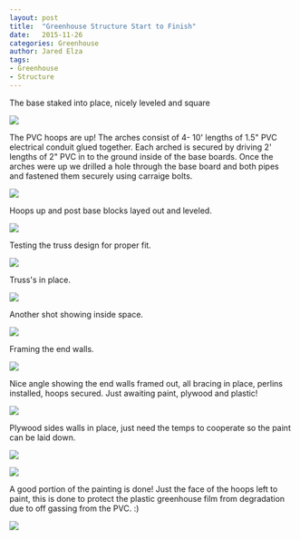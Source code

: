 ```yaml
---
layout: post
title:  "Greenhouse Structure Start to Finish"
date:   2015-11-26
categories: Greenhouse
author: Jared Elza
tags: 
- Greenhouse
- Structure
---
```

The base staked into place, nicely leveled and square

[![](http://imgur.com/mZW8nldh.jpg)](http://imgur.com/mZW8nld.jpg)

The PVC hoops are up! The arches consist of 4- 10' lengths of 1.5" PVC electrical conduit glued together. Each arched is secured by driving 2' lengths of 2" PVC in to the ground inside of the base boards. Once the arches were up we drilled a hole through the base board and both pipes and fastened them securely using carraige bolts.

[![](http://i.imgur.com/2tJadGNh.jpg)](http://i.imgur.com/2tJadGN.jpg)

Hoops up and post base blocks layed out and leveled.

[![](http://i.imgur.com/U960iWah.jpg)](http://i.imgur.com/U960iWa.jpg)

Testing the truss design for proper fit.

[![](http://i.imgur.com/fP4E2uAh.jpg)](http://i.imgur.com/fP4E2uA.jpg)

Truss's in place.

[![](http://i.imgur.com/SV5KHUxh.jpg)](http://i.imgur.com/SV5KHUx.jpg)

Another shot showing inside space.

[![](http://i.imgur.com/R1jH9m2h.jpg)](http://i.imgur.com/R1jH9m2.jpg)

Framing the end walls.

[![](http://i.imgur.com/EoPTeC1h.jpg)](http://i.imgur.com/EoPTeC1.jpg)

Nice angle showing the end walls framed out, all bracing in place, perlins installed, hoops secured. Just awaiting paint, plywood and plastic!

[![](http://i.imgur.com/K76eQ2Xh.jpg)](http://i.imgur.com/K76eQ2X.jpg)

Plywood sides walls in place, just need the temps to cooperate so the paint can be laid down.

[![](http://i.imgur.com/UV389Xm.jpg)](http://i.imgur.com/UV389Xm.jpg)

[![](http://i.imgur.com/jv9lIjNh.jpg)](http://i.imgur.com/jv9lIjN.jpg)

A good portion of the painting is done! Just the face of the hoops left to paint, this is done to protect the plastic greenhouse film from degradation due to off gassing from the PVC. :)

[![](http://i.imgur.com/C6PYXOch.jpg)](http://i.imgur.com/C6PYXOc.jpg)




